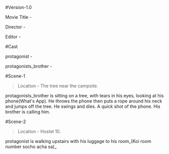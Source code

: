 #Version-1.0 	

Movie Title -  	

Director - 

Editor - 

#Cast
				        
protagonist - 

protagonists_brother -					

#Scene-1

>Location - The tree near the campsite.

protagonists_brother is sitting on a tree, with tears in his eyes, looking at his phone(What's App). He throws the phone then puts a rope around his neck and jumps off the tree. He swings and dies. A quick shot of the phone. His brother is calling him.

#Scene-2

>Location - Hostel 10.

protagonist is walking upstairs with his luggage to his room_(Koi room number socho acha sa)_